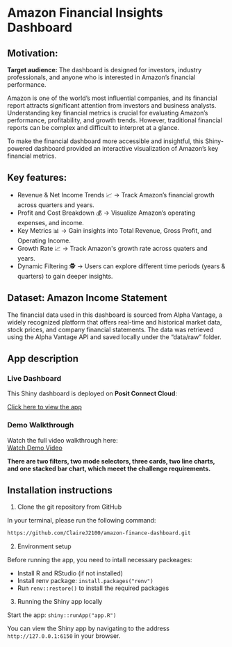 # Amazon Financial Insights Dashboard

## Motivation:
**Target audience:** The dashboard is designed for investors, industry professionals, and anyone who is interested in Amazon’s financial performance.

Amazon is one of the world’s most influential companies, and its financial report attracts significant attention from investors and business analysts. Understanding key financial metrics is crucial for evaluating Amazon’s performance, profitability, and growth trends. However, traditional financial reports can be complex and difficult to interpret at a glance. 

To make the financial dashboard more accessible and insightful, this Shiny-powered dashboard provided an interactive visualization of Amazon’s key financial metrics.

## Key features:
- Revenue & Net Income Trends 📈 -> Track Amazon’s financial growth across quarters and years.
- Profit and Cost Breakdown 💰 -> Visualize Amazon’s operating expenses, and income.
- Key Metrics 📊 -> Gain insights into Total Revenue, Gross Profit, and Operating Income.
- Growth Rate 📈 -> Track Amazon's growth rate across quaters and years.
- Dynamic Filtering 🕵 -> Users can explore different time periods (years & quarters) to gain deeper insights.

## Dataset: Amazon Income Statement

The financial data used in this dashboard is sourced from Alpha Vantage, a widely recognized platform that offers real-time and historical market data, stock prices, and company financial statements. The data was retrieved using the Alpha Vantage API and saved locally under the “data/raw” folder.


## App description

### Live Dashboard
This Shiny dashboard is deployed on **Posit Connect Cloud**:

[Click here to view the app](https://0195babc-df20-0298-ff8f-d26e52e0ef0a.share.connect.posit.cloud/)

### Demo Walkthrough
Watch the full video walkthrough here:  
[Watch Demo Video](img/demo.mp4)

**There are two filters, two mode selectors, three cards, two line charts, and one stacked bar chart, which meeet the challenge requirements.**

## Installation instructions
1. Clone the git repository from GitHub

In your terminal, please run the following command:

```bash
https://github.com/ClaireJ2100/amazon-finance-dashboard.git
```

2. Environment setup

Before running the app, you need to intall necessary packeages: 

- Install R and RStudio (if not installed)
- Install renv package: `install.packages("renv")`
- Run `renv::restore()` to install the required packages


3.  Running the Shiny app locally

Start the app: `shiny::runApp("app.R")`


You can view the Shiny app by navigating to the address `http://127.0.0.1:6150` in your browser.

